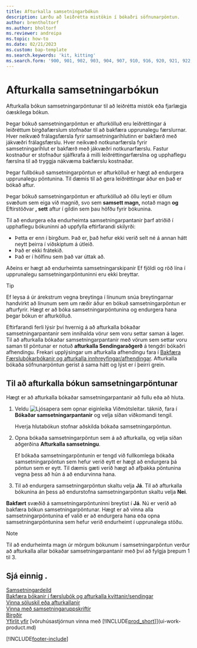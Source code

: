 ```yaml
---
title: Afturkalla samsetningarbókun
description: Lærðu að leiðrétta mistökin í bókaðri söfnunarpöntun.
author: brentholtorf
ms.author: bholtorf
ms.reviewer: andreipa
ms.topic: how-to
ms.date: 02/21/2023
ms.custom: bap-template
ms.search.keywords: 'kit, kitting'
ms.search.form: '900, 901, 902, 903, 904, 907, 910, 916, 920, 921, 922, 923, 940, 941, 942, 930, 931, 932, 914, 915, 905'
---
```

# <a name="undo-assembly-posting"></a><a name="undo-assembly-posting"></a>Afturkalla samsetningarbókun

Afturkalla bókun samsetningarpöntunar til að leiðrétta mistök eða fjarlægja óæskilega bókun.

Þegar bókuð samsetningarpöntun er afturkölluð eru leiðréttingar á leiðréttum birgðafærslum stofnaðar til að bakfæra upprunalegu færslurnar. Hver neikvæð frálagsfærsla fyrir samsetningaríhlutinn er bakfærð með jákvæðri frálagsfærslu. Hver neikvæð notkunarfærsla fyrir samsetningaríhlut er bakfærð með jákvæðri notkunarfærslu. Fastur kostnaður er stofnaður sjálfkrafa á milli leiðréttingarfærslna og upphaflegu færslna til að tryggja nákvæma bakfærslu kostnaðar.  

Þegar fullbókuð samsetningarpöntun er afturkölluð er hægt að endurgera upprunalegu pöntunina. Til dæmis til að gera leiðréttingar áður en það er bókað aftur.  

Þegar bókuð samsetningarpöntun er afturkölluð að öllu leyti er öllum svæðum sem eiga við magnið, svo sem  **samsett magn,** notað magn  **og** Eftirstöðvar  **, sett**  aftur í gildin sem þau höfðu fyrir bókunina.  

Til að endurgera eða endurheimta samsetningarpantanir þarf atriðið í upphaflegu bókuninni að uppfylla eftirfarandi skilyrði:  

* Þetta er enn í birgðum. Það er, það hefur ekki verið selt né á annan hátt neytt þeirra í viðskiptum á útleið.  
* Það er ekki frátekið.  
* Það er í hólfinu sem það var úttak að.  

Aðeins er hægt að endurheimta samsetningarskipanir Ef fjöldi og röð lína í upprunalegu samsetningarpöntuninni eru ekki breyttar.  

> [!TIP]  
> Ef leysa á úr árekstrum vegna breytinga í línunum snúa breytingarnar handvirkt að línunum sem um ræðir áður en bókuð samsetningarpöntun er afturfyrir. Hægt er að bóka samsetningarpöntunina og endurgera hana þegar bókun er afturkölluð.  

Eftirfarandi ferli lýsir því hvernig á að afturkalla bókaðar samsetningarpantanir sem innihalda vörur sem voru settar saman á lager. Til að afturkalla bókaðar samsetningarpantanir með vörum sem settar voru saman til pöntunar er notuð  **afturkalla Sendingaraðgerð**  á tengdri bókaðri afhendingu. Frekari upplýsingar um afturkalla afhendingu fara í  [Bakfæra Færslubókarbókanir og afturkalla innhreyfingar/afhendingar](finance-how-reverse-journal-posting.md). Afturkalla bókaða söfnunarpöntun gerist á sama hátt og lýst er í þeirri grein.  

## <a name="to-undo-posting-of-an-assembly-order"></a><a name="to-undo-posting-of-an-assembly-order"></a>Til að afturkalla bókun samsetningarpöntunar

Hægt er að afturkalla bókaðar samsetningarpantanir að fullu eða að hluta.

1. Veldu ![Ljósapera sem opnar eiginleika Viðmótsleitar.](media/ui-search/search_small.png "Segðu mér hvað þú vilt gera") táknið, fara í **Bókaðar samsetningarpantanir** og velja síðan viðkomandi tengil.  

   Hverja hlutabókun stofnar aðskilda bókaða samsetningarpöntun.  
2. Opna bókaða samsetningarpöntun sem á að afturkalla, og velja síðan aðgerðina **Afturkalla samsetningu**.  

    Ef bókaða samsetningarpöntunin er tengd við fullkomlega bókaða samsetningarpöntun sem hefur verið eytt er hægt að endurgera þá pöntun sem er eytt. Til dæmis gæti verið hægt að afþakka pöntunina vegna þess að hún á að endurvinna hana.  
3. Til að endurgera samsetningarpöntun skaltu velja  **Já**. Til að afturkalla bókunina án þess að endurstofna samsetningarpöntun skaltu velja  **Nei**.  

 **Bakfært**  svæðið á samsetningarpöntuninni breytist í  **Já**. Nú er verið að bakfæra bókun samsetningarpöntunar. Hægt er að vinna alla samsetningarpöntunina ef valið er að endurgera hana eða opna samsetningarpöntunina sem hefur verið endurheimt í upprunalega stöðu.  

> [!NOTE]  
> Til að endurheimta magn úr mörgum bókunum í samsetningarpöntun verður að afturkalla allar bókaðar samsetningarpantanir með því að fylgja þrepum 1 til 3.  

## <a name="see-also"></a><a name="see-also"></a>Sjá einnig .

[Samsetningardeild](assembly-assemble-items.md)  
[Bakfæra bókanir í færslubók og afturkalla kvittanir/sendingar](finance-how-reverse-journal-posting.md)  
[Vinna söluskil eða afturkallanir](sales-how-process-sales-returns-cancellations.md)  
[Vinna með samsetningaruppskriftir](assembly-how-work-assembly-boms.md)  
[Birgðir](inventory-manage-inventory.md)  
[Yfirlit yfir](design-details-warehouse-management.md)
[vöruhúsastjórnun vinna með [!INCLUDE[prod_short](includes/prod_short.md)]](ui-work-product.md)


[!INCLUDE[footer-include](includes/footer-banner.md)]
